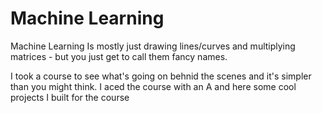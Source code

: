 # Machine Learning
Machine Learning Is mostly just drawing lines/curves and multiplying matrices - but you just get to call them fancy names.

I took a course to see what's going on behnid the scenes and it's simpler than you might think. I aced the course with an A and here some cool projects I built for the course 
